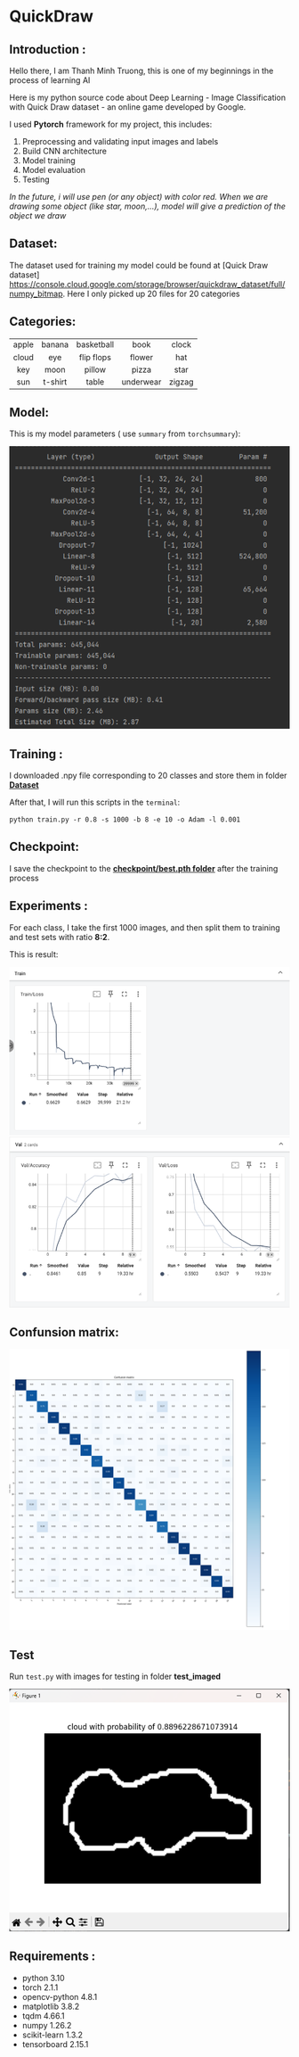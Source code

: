 # QuickDraw
## Introduction :
Hello there, I am Thanh Minh Truong, this is one of my beginnings in the process of learning AI

Here is my python source code about Deep Learning - Image Classification with Quick Draw dataset - an online game developed by Google.

I used **Pytorch** framework for my project, this includes:
1. Preprocessing and validating input images and labels
2.  Build CNN architecture
3.  Model training
4.  Model evaluation
5.  Testing

*In the future, i will use pen (or any object) with color red. When we are drawing some object (like star, moon,...), model will give a prediction of the object we draw*
## Dataset:
The dataset used for training my model could be found at [Quick Draw dataset] https://console.cloud.google.com/storage/browser/quickdraw_dataset/full/numpy_bitmap. Here I only picked up 20 files for 20 categories
## Categories:
|       |         |            |           |        |
|:-----:|:-------:|:----------:|:---------:|:------:|
| apple | banana  | basketball | book      | clock  |
| cloud | eye     | flip flops | flower    | hat    |
| key   | moon    | pillow     | pizza     | star   |
| sun   | t-shirt | table      | underwear | zigzag |
## Model:
This is my model parameters ( use ```summary``` from ```torchsummary```):

![Model](https://github.com/mThanh1311/quickdraw_classification/blob/main/experiments/model.png)
## Training :
I downloaded .npy file corresponding to 20 classes and store them in folder [**Dataset**](https://github.com/mThanh1311/quickdraw_classification/tree/main/Dataset)

After that, I will run this scripts in the ```terminal```:

```
python train.py -r 0.8 -s 1000 -b 8 -e 10 -o Adam -l 0.001
 ```
## Checkpoint:
I save the checkpoint to the [**checkpoint/best.pth folder**](https://github.com/mThanh1311/quickdraw_classification/blob/main/checkpoint/best.pth) after the training process
## Experiments :
For each class, I take the first 1000 images, and then split them to training and test sets with ratio **8:2**.

This is result:

![Train/Loss](https://github.com/mThanh1311/quickdraw_classification/blob/main/experiments/tensorboard-train-loss.png)
![Valid](https://github.com/mThanh1311/quickdraw_classification/blob/main/experiments/tensorboard-val.png)
## Confunsion matrix:
![Conf_matrix](https://github.com/mThanh1311/quickdraw_classification/blob/main/experiments/tensorboard-conf-matrix.png)
## Test
Run ```
test.py ``` with images for testing in folder **test_imaged**

![Test](https://github.com/mThanh1311/quickdraw_classification/blob/main/experiments/test.png)
## Requirements :
* python 3.10
* torch 2.1.1
* opencv-python 4.8.1
* matplotlib 3.8.2
* tqdm 4.66.1
* numpy 1.26.2
* scikit-learn 1.3.2
* tensorboard 2.15.1
